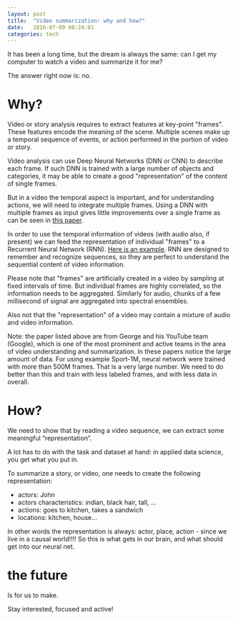 ```yaml
---
layout: post
title:  "Video summarization: why and how?"
date:   2016-07-09 08:24:01
categories: tech
---
```


It has been a long time, but the dream is always the same: can I get my computer to watch a video and summarize it for me?

The answer right now is: no.

# Why?

Video or story analysis requires to extract features at key-point "frames". These features encode the meaning of the scene. Multiple scenes make up a temporal sequence of events, or action performed in the portion of video or story.

Video analysis can use Deep Neural Networks (DNN or CNN) to describe each frame. If such DNN is trained with a large number of objects and categories, it may be able to create a good "representation" of the content of single frames. 

But in a video the temporal aspect is important, and for understanding actions, we will need to integrate multiple frames. Using a DNN with multiple frames as input gives little improvements over a single frame as can be seen in [this paper](http://cs.stanford.edu/people/karpathy/deepvideo/deepvideo_cvpr2014.pdf).

In order to use the temporal information of videos (with audio also, if present) we can feed the representation of individual "frames" to a Recurrent Neural Network (RNN). [Here is an example](http://arxiv.org/abs/1503.08909). RNN are designed to remember and recognize sequences, so they are perfect to understand the sequential content of video information.

Please note that "frames" are artificially created in a video by sampling at fixed intervals of time. But individual frames are highly correlated, so the information needs to be aggregated. Similarly for audio, chunks of a few millisecond of signal are aggregated into spectral ensembles.

Also not that the "representation" of a video may contain a mixture of audio and video information.

Note: the paper listed above are from George and his YouTube team (Google), which is one of the most prominent and active teams in the area of video understanding and summarization. In these papers notice the large amount of data. For using example Sport-1M, neural network were trained with more than 500M frames. That is a very large number. We need to do better than this and train with less labeled frames, and with less data in overall.



# How?


We need to show that by reading a video sequence, we can extract some meaningful “representation”.

A lot has to do with the task and dataset at hand: in applied data science, you get what you put in. 

To summarize a story, or video, one needs to create the following representation:

- actors: John
- actors characteristics: indian, black hair, tall, ...
- actions: goes to kitchen, takes a sandwich
- locations: kitchen, house…

In other words the representation is always: actor, place, action - since we live in a causal world!!!!
So this is what gets in our brain, and what should get into our neural net.

# the future

Is for us to make.

Stay interested, focused and active!
